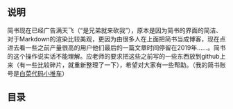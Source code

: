 ## 说明

简书现在已经广告满天飞（“是兄弟就来砍我”），原本是因为简书的界面的简洁、对于Markdown的渲染比较美观，更因为由很多人在上面把简书当成博客，现在点进去看一些之前产量很高的用户他们最后的一篇文章时间停留在2019年......。简书的这个操作说实话不能理解。应老师的要求把这些之前写的一些东西放到github上来（有一些比较碎片，就重新整理了一下），希望对大家有一些帮助。（我的简书账号是[白菜代码小推车](https://www.jianshu.com/u/47e00a43ceda)）

## 目录

